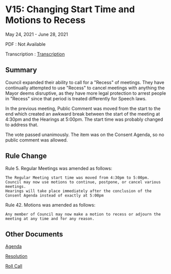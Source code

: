 # V15: Changing Start Time and Motions to Recess

May 24, 2021 - June 28, 2021 

PDF
: Not Available

Transcription
: [Transcription](./transcription.md)

## Summary

 Council expanded their ability to call for a "Recess" of meetings. They have continually attempted to use "Recess" to cancel meetings with anything the Mayor deems disruptive, as they have more legal protection to arrest people in "Recess" since that period is treated differently for Speech laws.

In the previous meeting, Public Comment was moved from the start to the end which created an awkward break between the start of the meeting at 4:30pm and the Hearings at 5:00pm. The start time was probably changed to address that.

The vote passed unanimously. The item was on the Consent Agenda, so no public comment was allowed. 

## Rule Change

Rule 5. Regular Meetings was amended as follows:

    The Regular Meeting start time was moved from 4:30pm to 5:00pm.
    Council may now use motions to continue, postpone, or cancel various meetings.
    Hearings will take place immediately after the conclusion of the Consent Agenda instead of exactly at 5:00pm 

Rule 42. Motions was amended as follows:

    Any member of Council may now make a motion to recess or adjourn the meeting at any time and for any reason. 

## Other Documents

[Agenda](./agenda.pdf)

[Resolution](./resolution.pdf)

[Roll Call](./roll_call.pdf)
